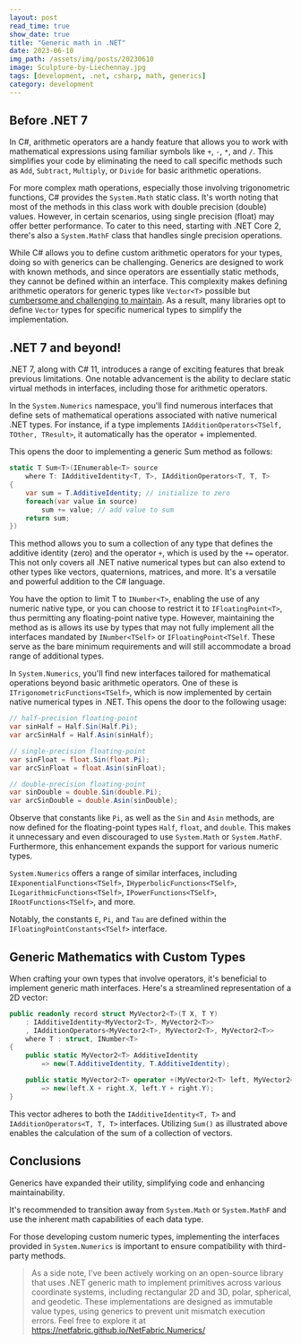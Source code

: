 ```yaml
---
layout: post
read_time: true
show_date: true
title: "Generic math in .NET"
date: 2023-06-10
img_path: /assets/img/posts/20230610
image: Sculpture-by-Liechennay.jpg
tags: [development, .net, csharp, math, generics]
category: development
---
```


## Before .NET 7

In C#, arithmetic operators are a handy feature that allows you to work with mathematical expressions using familiar symbols like `+`, `-`, `*`, and `/`. This simplifies your code by eliminating the need to call specific methods such as `Add`, `Subtract`, `Multiply`, or `Divide` for basic arithmetic operations.

For more complex math operations, especially those involving trigonometric functions, C# provides the `System.Math` static class. It's worth noting that most of the methods in this class work with double precision (double) values. However, in certain scenarios, using single precision (float) may offer better performance. To cater to this need, starting with .NET Core 2, there's also a `System.MathF` class that handles single precision operations.

While C# allows you to define custom arithmetic operators for your types, doing so with generics can be challenging. Generics are designed to work with known methods, and since operators are essentially static methods, they cannot be defined within an interface. This complexity makes defining arithmetic operators for generic types like `Vector<T>` possible but [cumbersome and challenging to maintain](https://github.com/NetFabric/NetFabric.Hyperlinq/blob/9abf381ca277d0934bd810bc946e443d203106e2/NetFabric.Hyperlinq/Utils/Scalar.cs). As a result, many libraries opt to define `Vector` types for specific numerical types to simplify the implementation.

## .NET 7 and beyond!

.NET 7, along with C# 11, introduces a range of exciting features that break previous limitations. One notable advancement is the ability to declare static virtual methods in interfaces, including those for arithmetic operators.

In the `System.Numerics` namespace, you'll find numerous interfaces that define sets of mathematical operations associated with native numerical .NET types. For instance, if a type implements `IAdditionOperators<TSelf, TOther, TResult>`, it automatically has the operator + implemented.

This opens the door to implementing a generic Sum method as follows:

```csharp
static T Sum<T>(IEnumerable<T> source
    where T: IAdditiveIdentity<T, T>, IAdditionOperators<T, T, T>
{
    var sum = T.AdditiveIdentity; // initialize to zero
    foreach(var value in source)
        sum += value; // add value to sum
    return sum;
})
```

This method allows you to sum a collection of any type that defines the additive identity (zero) and the operator `+`, which is used by the `+=` operator. This not only covers all .NET native numerical types but can also extend to other types like vectors, quaternions, matrices, and more. It's a versatile and powerful addition to the C# language.

You have the option to limit T to `INumber<T>`, enabling the use of any numeric native type, or you can choose to restrict it to `IFloatingPoint<T>`, thus permitting any floating-point native type. However, maintaining the method as is allows its use by types that may not fully implement all the interfaces mandated by `INumber<TSelf>` or `IFloatingPoint<TSelf`. These serve as the bare minimum requirements and will still accommodate a broad range of additional types.

In `System.Numerics`, you'll find new interfaces tailored for mathematical operations beyond basic arithmetic operators. One of these is `ITrigonometricFunctions<TSelf>`, which is now implemented by certain native numerical types in .NET. This opens the door to the following usage:

```csharp
// half-precision floating-point
var sinHalf = Half.Sin(Half.Pi);
var arcSinHalf = Half.Asin(sinHalf);

// single-precision floating-point
var sinFloat = float.Sin(float.Pi);
var arcSinFloat = float.Asin(sinFloat);

// double-precision floating-point
var sinDouble = double.Sin(double.Pi);
var arcSinDouble = double.Asin(sinDouble);
```

Observe that constants like `Pi`, as well as the `Sin` and `Asin` methods, are now defined for the floating-point types `Half`, `float`, and `double`. This makes it unnecessary and even discouraged to use `System.Math` or `System.MathF`. Furthermore, this enhancement expands the support for various numeric types.

`System.Numerics` offers a range of similar interfaces, including `IExponentialFunctions<TSelf>`, `IHyperbolicFunctions<TSelf>`, `ILogarithmicFunctions<TSelf>`, `IPowerFunctions<TSelf>`, `IRootFunctions<TSelf>`, and more.

Notably, the constants `E`, `Pi`, and `Tau` are defined within the `IFloatingPointConstants<TSelf>` interface.

## Generic Mathematics with Custom Types

When crafting your own types that involve operators, it's beneficial to implement generic math interfaces. Here's a streamlined representation of a 2D vector:

```csharp
public readonly record struct MyVector2<T>(T X, T Y)
    : IAdditiveIdentity<MyVector2<T>, MyVector2<T>>
    , IAdditionOperators<MyVector2<T>, MyVector2<T>, MyVector2<T>>
    where T : struct, INumber<T>
{
    public static MyVector2<T> AdditiveIdentity
        => new(T.AdditiveIdentity, T.AdditiveIdentity);

    public static MyVector2<T> operator +(MyVector2<T> left, MyVector2<T> right)
        => new(left.X + right.X, left.Y + right.Y);
}
```

This vector adheres to both the `IAdditiveIdentity<T, T>` and `IAdditionOperators<T, T, T>` interfaces. Utilizing `Sum()` as illustrated above enables the calculation of the sum of a collection of vectors.

## Conclusions

Generics have expanded their utility, simplifying code and enhancing maintainability.

It's recommended to transition away from `System.Math` or `System.MathF` and use the inherent math capabilities of each data type.

For those developing custom numeric types, implementing the interfaces provided in `System.Numerics` is important to ensure compatibility with third-party methods.

> As a side note, I've been actively working on an open-source library that uses .NET generic math to implement primitives across various coordinate systems, including rectangular 2D and 3D, polar, spherical, and geodetic. These implementations are designed as immutable value types, using generics to prevent unit mismatch execution errors. Feel free to explore it at https://netfabric.github.io/NetFabric.Numerics/
